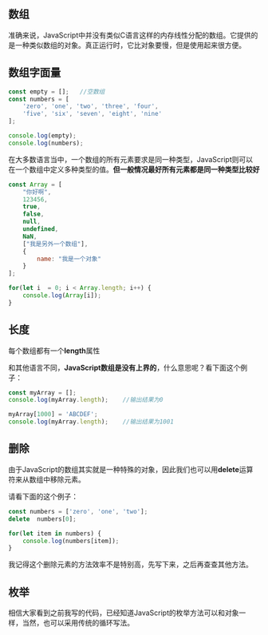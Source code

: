 ## 数组

准确来说，JavaScript中并没有类似C语言这样的内存线性分配的数组。它提供的是一种类似数组的对象。真正运行时，它比对象要慢，但是使用起来很方便。



## 数组字面量

```javascript
const empty = [];   //空数组
const numbers = [
    'zero', 'one', 'two', 'three', 'four',
    'five', 'six', 'seven', 'eight', 'nine'
];

console.log(empty);
console.log(numbers);
```



在大多数语言当中，一个数组的所有元素要求是同一种类型，JavaScript则可以在一个数组中定义多种类型的值。**但一般情况最好所有元素都是同一种类型比较好**

```javascript
const Array = [
    "你好啊",
    123456,
    true,
    false,
    null,
    undefined,
    NaN,
    ["我是另外一个数组"],
    {
        name: "我是一个对象"
    }
];

for(let i  = 0; i < Array.length; i++) {
    console.log(Array[i]);
}
```



## 长度

每个数组都有一个**length**属性

和其他语言不同，**JavaScript数组是没有上界的**，什么意思呢？看下面这个例子：

```javascript
const myArray = [];
console.log(myArray.length);	//输出结果为0

myArray[1000] = 'ABCDEF';
console.log(myArray.length);	//输出结果为1001
```



## 删除

由于JavaScript的数组其实就是一种特殊的对象，因此我们也可以用**delete**运算符来从数组中移除元素。

请看下面的这个例子：

```javascript
const numbers = ['zero', 'one', 'two'];
delete  numbers[0];

for(let item in numbers) {
    console.log(numbers[item]);
}
```

我记得这个删除元素的方法效率不是特别高，先写下来，之后再查查其他方法。



## 枚举

相信大家看到之前我写的代码，已经知道JavaScript的枚举方法可以和对象一样，当然，也可以采用传统的循环写法。



